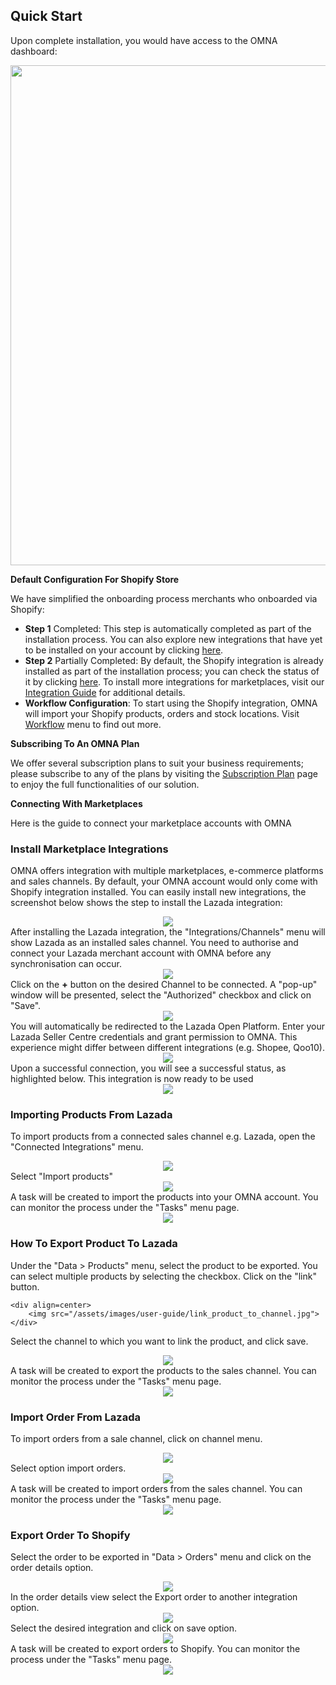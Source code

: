 ## Quick Start

Upon complete installation, you would have access to the OMNA dashboard:

<div align=center>
	<img width="800" src="/assets/images/quick-start/dashboard.png"/>
</div>

**Default Configuration For Shopify Store**

We have simplified the onboarding process merchants who onboarded via Shopify:
- **Step 1** Completed: This step is automatically completed as part of the installation process. You can also explore new integrations that have yet to be installed on your account by clicking [here](https://app.omna.io/available-integrations).
- **Step 2** Partially Completed: By default, the Shopify integration is already installed as part of the installation process; you can check the status of it by clicking [here](https://app.omna.io/connected-integrations). To install more integrations for marketplaces, visit our [Integration Guide](connected-integrations) for additional details.
- **Workflow Configuration**: To start using the Shopify integration, OMNA will import your Shopify products, orders and stock locations. Visit [Workflow](https://app.omna.io/workflows) menu to find out more. 

**Subscribing To An OMNA Plan**

We offer several subscription plans to suit your business requirements; please subscribe to any of the plans by visiting the [Subscription Plan](https://app.omna.io/plans) page to enjoy the full functionalities of our solution.

**Connecting With Marketplaces**

Here is the guide to connect your marketplace accounts with OMNA 

### Install Marketplace Integrations 

OMNA offers integration with multiple marketplaces, e-commerce platforms and sales channels. By default, your OMNA account would only come with Shopify integration installed. You can easily install new integrations, the screenshot below shows the step to install the Lazada integration:
    <div align=center>
        <img src="/assets/images/user-guide/install_lazada_collection.jpg">
    </div>
After installing the Lazada integration, the "Integrations/Channels" menu will show Lazada as an installed sales channel. You need to authorise and connect your Lazada merchant account with OMNA before any synchronisation can occur.
    <div align=center>
        <img src="/assets/images/user-guide/channels.jpg">
    </div>
Click on the **+** button on the desired Channel to be connected. A "pop-up" window will be presented, select the "Authorized" checkbox and click on "Save".
    <div align=center>
        <img src="/assets/images/user-guide/connecting_lazada_my_channel.jpg">
    </div>
You will automatically be redirected to the Lazada Open Platform. Enter your Lazada Seller Centre credentials and grant permission to OMNA. This experience might differ between different integrations (e.g. Shopee, Qoo10).
    <div align=center>
        <img src="/assets/images/user-guide/lazada_authorization_request.jpg">
    </div>
Upon a successful connection, you will see a successful status, as highlighted below. This integration is now ready to be used
    <div align=center>
        <img src="/assets/images/user-guide/lazada_channel_authorized.jpg">
    </div>

### Importing Products From Lazada

To import products from a connected sales channel e.g. Lazada, open the "Connected Integrations" menu.
    <div align=center>
        <img src="/assets/images/user-guide/lazada_channel_menu.jpg">
    </div>
Select "Import products"
    <div align=center>
        <img src="/assets/images/user-guide/import_products.jpg">
    </div>
A task will be created to import the products into your OMNA account. You can monitor the process under the "Tasks" menu page.
    <div align=center>
        <img src="/assets/images/user-guide/import_products_task.jpg">
    </div>

### How To Export Product To Lazada

Under the "Data > Products" menu, select the product to be exported. You can select multiple products by selecting the checkbox. Click on the "link" button.

    <div align=center>
        <img src="/assets/images/user-guide/link_product_to_channel.jpg">
    </div>
Select the channel to which you want to link the product, and click save.
    <div align=center>
        <img src="/assets/images/user-guide/link_product_to_channel_2.jpg">
    </div>
A task will be created to export the products to the sales channel. You can monitor the process under the "Tasks" menu page.
    <div align=center>
        <img src="/assets/images/user-guide/link_product_task.jpg">
    </div>

### Import Order From Lazada

To import orders from a sale channel, click on channel menu.
    <div align=center>
        <img src="/assets/images/user-guide/lazada_channel_menu.jpg">
    </div>
Select option import orders.
    <div align=center>
        <img src="/assets/images/user-guide/import_orders.jpg">
    </div>
A task will be created to import orders from the sales channel. You can monitor the process under the "Tasks" menu page.
    <div align=center>
        <img src="/assets/images/user-guide/import_orders_task.jpg">
    </div>

### Export Order To Shopify

Select the order to be exported in "Data > Orders" menu and click on the order details option.
    <div align=center>
        <img src="/assets/images/user-guide/order_details.jpg">
    </div>
In the order details view select the Export order to another integration option.
    <div align=center>
        <img src="/assets/images/user-guide/export_to_another_integration.jpg">
    </div>
Select the desired integration and click on save option.
    <div align=center>
        <img src="/assets/images/user-guide/export_order_to_integration.jpg">
    </div>
A task will be created to export orders to Shopify. You can monitor the process under the "Tasks" menu page.
    <div align=center>
        <img src="/assets/images/user-guide/export_order_task.jpg">
    </div>

